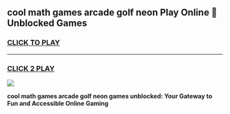 
## cool math games arcade golf neon Play Online 👋 Unblocked Games
<h3>
<a href="https://news.freeplayer.one?title=cool_math_games_arcade_golf_neon&ref=17CMG">CLICK TO PLAY</a></h3>
<hr>

<h3>
<a href="https://news.freeplayer.one?title=cool_math_games_arcade_golf_neon&ref=17CMG">CLICK 2 PLAY</a>
  
</h3>

<a href="https://news.freeplayer.one?title=cool_math_games_arcade_golf_neon&ref=17CMG/"><img src="https://clearcache.store/games.png"></a>


**cool math games arcade golf neon games unblocked: Your Gateway to Fun and Accessible Online Gaming**
